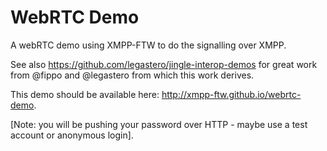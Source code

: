 WebRTC Demo
============

A webRTC demo using XMPP-FTW to do the signalling over XMPP.

See also https://github.com/legastero/jingle-interop-demos for great work from @fippo and @legastero from which this work derives.

This demo should be available here: http://xmpp-ftw.github.io/webrtc-demo. 

[Note: you will be pushing your password over HTTP - maybe use a test account or anonymous login].
